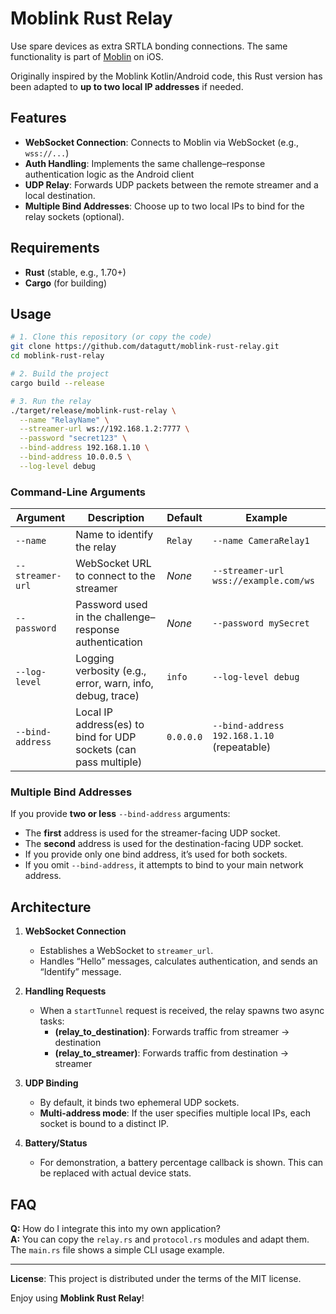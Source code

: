 # Moblink Rust Relay

Use spare devices as extra SRTLA bonding connections. The same functionality is part of [Moblin](https://github.com/eerimoq/moblin) on iOS.

Originally inspired by the Moblink Kotlin/Android code, this Rust version has been adapted to **up to two local IP addresses** if needed.

## Features

- **WebSocket Connection**: Connects to Moblin via WebSocket (e.g., `wss://...`)  
- **Auth Handling**: Implements the same challenge–response authentication logic as the Android client  
- **UDP Relay**: Forwards UDP packets between the remote streamer and a local destination.  
- **Multiple Bind Addresses**: Choose up to two local IPs to bind for the relay sockets (optional).  

## Requirements

- **Rust** (stable, e.g., 1.70+)
- **Cargo** (for building)

## Usage

```bash
# 1. Clone this repository (or copy the code)
git clone https://github.com/datagutt/moblink-rust-relay.git
cd moblink-rust-relay

# 2. Build the project
cargo build --release

# 3. Run the relay
./target/release/moblink-rust-relay \
  --name "RelayName" \
  --streamer-url ws://192.168.1.2:7777 \
  --password "secret123" \
  --bind-address 192.168.1.10 \
  --bind-address 10.0.0.5 \
  --log-level debug
```

### Command-Line Arguments

| Argument         | Description                                                                  | Default       | Example                                     |
|------------------|------------------------------------------------------------------------------|---------------|---------------------------------------------|
| `--name`         | Name to identify the relay                                                    | `Relay`       | `--name CameraRelay1`                       |
| `--streamer-url` | WebSocket URL to connect to the streamer                                      | _None_        | `--streamer-url wss://example.com/ws`       |
| `--password`     | Password used in the challenge–response authentication                        | _None_        | `--password mySecret`                       |
| `--log-level`    | Logging verbosity (e.g., error, warn, info, debug, trace)                    | `info`        | `--log-level debug`                         |
| `--bind-address` | Local IP address(es) to bind for UDP sockets (can pass multiple)              | `0.0.0.0`     | `--bind-address 192.168.1.10` (repeatable)  |

### Multiple Bind Addresses

If you provide **two or less** `--bind-address` arguments:

- The **first** address is used for the streamer-facing UDP socket.  
- The **second** address is used for the destination-facing UDP socket.  
- If you provide only one bind address, it’s used for both sockets.  
- If you omit `--bind-address`, it attempts to bind to your main network address.

## Architecture

1. **WebSocket Connection**  
   - Establishes a WebSocket to `streamer_url`.  
   - Handles “Hello” messages, calculates authentication, and sends an “Identify” message.

2. **Handling Requests**  
   - When a `startTunnel` request is received, the relay spawns two async tasks:  
     - **(relay_to_destination)**: Forwards traffic from streamer → destination  
     - **(relay_to_streamer)**: Forwards traffic from destination → streamer  

3. **UDP Binding**  
   - By default, it binds two ephemeral UDP sockets.  
   - **Multi-address mode**: If the user specifies multiple local IPs, each socket is bound to a distinct IP.

4. **Battery/Status**  
   - For demonstration, a battery percentage callback is shown. This can be replaced with actual device stats.

## FAQ

**Q:** How do I integrate this into my own application?  
**A:** You can copy the `relay.rs` and `protocol.rs` modules and adapt them. The `main.rs` file shows a simple CLI usage example.

---

**License**: This project is distributed under the terms of the MIT license.

Enjoy using **Moblink Rust Relay**!
